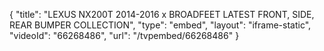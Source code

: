 {
    "title": "LEXUS NX200T 2014-2016 x BROADFEET LATEST FRONT, SIDE, REAR BUMPER COLLECTION",
    "type": "embed",
    "layout": "iframe-static",
    "videoId": "66268486",
    "url": "\/tvpembed\/66268486"
}